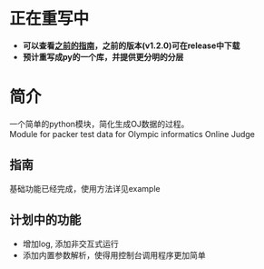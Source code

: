 # 正在重写中
+ **可以查看[之前的指南](https://github.com/Simon-Chenzw/OJpacker/blob/master/old_README.md)，之前的版本(v1.2.0)可在release中下载**
+ **预计重写成py的一个库，并提供更分明的分层**

# 简介
一个简单的python模块，简化生成OJ数据的过程。  
Module for packer test data for Olympic informatics Online Judge

## 指南
基础功能已经完成，使用方法详见example

## 计划中的功能
+ 增加log, 添加非交互式运行
+ 添加内置参数解析，使得用控制台调用程序更加简单